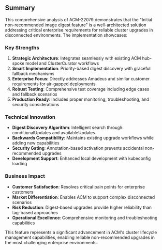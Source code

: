 ## Summary

This comprehensive analysis of ACM-22079 demonstrates that the "Initial non-recommended image digest feature" is a well-architected solution addressing critical enterprise requirements for reliable cluster upgrades in disconnected environments. The implementation showcases:

### Key Strengths
1. **Strategic Architecture**: Integrates seamlessly with existing ACM hub-spoke model and ClusterCurator workflows
2. **Smart Implementation**: Priority-based digest discovery with graceful fallback mechanisms  
3. **Enterprise Focus**: Directly addresses Amadeus and similar customer requirements for air-gapped deployments
4. **Robust Testing**: Comprehensive test coverage including edge cases and fallback scenarios
5. **Production Ready**: Includes proper monitoring, troubleshooting, and security considerations

### Technical Innovation
- **Digest Discovery Algorithm**: Intelligent search through conditionalUpdates and availableUpdates
- **Backwards Compatibility**: Maintains existing upgrade workflows while adding new capabilities
- **Security Gating**: Annotation-based activation prevents accidental non-recommended upgrades
- **Development Support**: Enhanced local development with kubeconfig loading

### Business Impact
- **Customer Satisfaction**: Resolves critical pain points for enterprise customers
- **Market Differentiation**: Enables ACM to support complex disconnected scenarios
- **Risk Reduction**: Digest-based upgrades provide higher reliability than tag-based approaches
- **Operational Excellence**: Comprehensive monitoring and troubleshooting capabilities

This feature represents a significant advancement in ACM's cluster lifecycle management capabilities, enabling reliable non-recommended upgrades in the most challenging enterprise environments.
